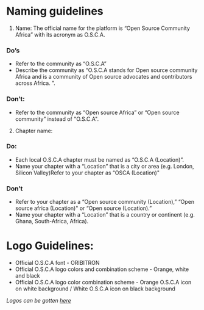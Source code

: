 # Naming guidelines

1. Name: The official name for the platform is “Open Source Community Africa” with its acronym as O.S.C.A.

### Do’s
* Refer to the community as “O.S.C.A”
* Describe the community as “O.S.C.A stands for Open source community Africa and is a community of Open source advocates and contributors across Africa. ”.

### Don’t: 
* Refer to the community as “Open source Africa” or “Open source community” instead of "O.S.C.A".


2. Chapter name:
### Do:
* Each local O.S.C.A chapter must be named as “O.S.C.A (Location)”.
* Name your chapter with a “Location” that is a city or area (e.g. London, Silicon Valley)Refer to your chapter as “OSCA (Location)"

### Don’t
* Refer to your chapter as a “Open source community (Location),” “Open source africa (Location)" or “Open source (Location).”
* Name your chapter with a “Location” that is a country or continent (e.g. Ghana, South-Africa, Africa).

# Logo Guidelines:
* Official O.S.C.A font - ORIBITRON
* Official O.S.C.A logo colors and combination scheme - Orange, white and black
* Official O.S.C.A logo color combination scheme - Orange O.S.C.A icon on white background /  White O.S.C.A icon on black background

_Logos can be gotten [here](logo)_


